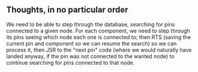 ## Thoughts, in no particular order

We need to be able to step through the database, searching for pins connected to a given node.
For each component, we need to step through its pins seeing which node each one is connected to; then
RTS  (saving the current pin and component so we can resume the search)  so we can process it, then
JSR to the "next pin" code  (where we would naturally have landed anyway, if the pin was not connected
to the wanted node)  to continue searching for pins connected to that node.  
